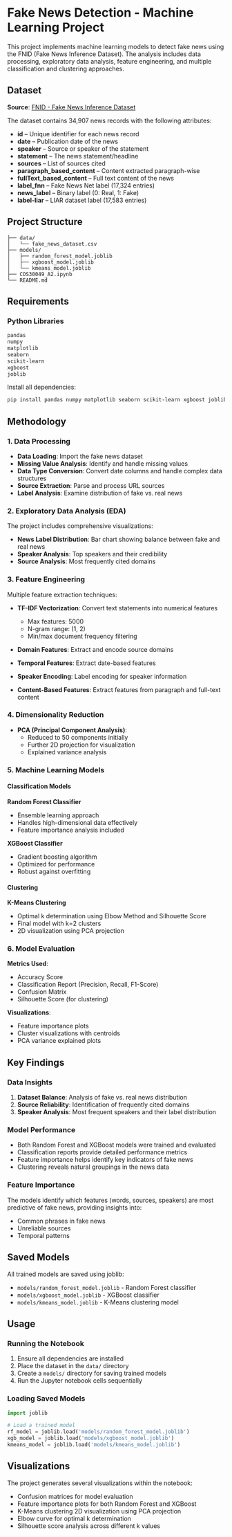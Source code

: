 # Fake News Detection - Machine Learning Project

This project implements machine learning models to detect fake news using the FNID (Fake News Inference Dataset). The analysis includes data processing, exploratory data analysis, feature engineering, and multiple classification and clustering approaches.

## Dataset

**Source**: [FNID - Fake News Inference Dataset](https://ieee-dataport.org/open-access/fnid-fake-news-inference-dataset?check_logged_in=1)

The dataset contains 34,907 news records with the following attributes:

- **id** – Unique identifier for each news record
- **date** – Publication date of the news
- **speaker** – Source or speaker of the statement
- **statement** – The news statement/headline
- **sources** – List of sources cited
- **paragraph_based_content** – Content extracted paragraph-wise
- **fullText_based_content** – Full text content of the news
- **label_fnn** – Fake News Net label (17,324 entries)
- **news_label** – Binary label (0: Real, 1: Fake)
- **label-liar** – LIAR dataset label (17,583 entries)

## Project Structure

```
├── data/
│   └── fake_news_dataset.csv
├── models/
│   ├── random_forest_model.joblib
│   ├── xgboost_model.joblib
│   └── kmeans_model.joblib
├── COS30049_A2.ipynb
└── README.md
```

## Requirements

### Python Libraries

```bash
pandas
numpy
matplotlib
seaborn
scikit-learn
xgboost
joblib
```

Install all dependencies:
```bash
pip install pandas numpy matplotlib seaborn scikit-learn xgboost joblib
```

## Methodology

### 1. Data Processing

- **Data Loading**: Import the fake news dataset
- **Missing Value Analysis**: Identify and handle missing values
- **Data Type Conversion**: Convert date columns and handle complex data structures
- **Source Extraction**: Parse and process URL sources
- **Label Analysis**: Examine distribution of fake vs. real news

### 2. Exploratory Data Analysis (EDA)

The project includes comprehensive visualizations:

- **News Label Distribution**: Bar chart showing balance between fake and real news
- **Speaker Analysis**: Top speakers and their credibility
- **Source Analysis**: Most frequently cited domains

### 3. Feature Engineering

Multiple feature extraction techniques:

- **TF-IDF Vectorization**: Convert text statements into numerical features
  - Max features: 5000
  - N-gram range: (1, 2)
  - Min/max document frequency filtering
  
- **Domain Features**: Extract and encode source domains
- **Temporal Features**: Extract date-based features
- **Speaker Encoding**: Label encoding for speaker information
- **Content-Based Features**: Extract features from paragraph and full-text content

### 4. Dimensionality Reduction

- **PCA (Principal Component Analysis)**:
  - Reduced to 50 components initially
  - Further 2D projection for visualization
  - Explained variance analysis

### 5. Machine Learning Models

#### Classification Models

**Random Forest Classifier**
- Ensemble learning approach
- Handles high-dimensional data effectively
- Feature importance analysis included

**XGBoost Classifier**
- Gradient boosting algorithm
- Optimized for performance
- Robust against overfitting

#### Clustering

**K-Means Clustering**
- Optimal k determination using Elbow Method and Silhouette Score
- Final model with k=2 clusters
- 2D visualization using PCA projection

### 6. Model Evaluation

**Metrics Used**:
- Accuracy Score
- Classification Report (Precision, Recall, F1-Score)
- Confusion Matrix
- Silhouette Score (for clustering)

**Visualizations**:
- Feature importance plots
- Cluster visualizations with centroids
- PCA variance explained plots

## Key Findings

### Data Insights

1. **Dataset Balance**: Analysis of fake vs. real news distribution
2. **Source Reliability**: Identification of frequently cited domains
3. **Speaker Analysis**: Most frequent speakers and their label distribution

### Model Performance

- Both Random Forest and XGBoost models were trained and evaluated
- Classification reports provide detailed performance metrics
- Feature importance helps identify key indicators of fake news
- Clustering reveals natural groupings in the news data

### Feature Importance

The models identify which features (words, sources, speakers) are most predictive of fake news, providing insights into:
- Common phrases in fake news
- Unreliable sources
- Temporal patterns

## Saved Models

All trained models are saved using joblib:

- `models/random_forest_model.joblib` - Random Forest classifier
- `models/xgboost_model.joblib` - XGBoost classifier
- `models/kmeans_model.joblib` - K-Means clustering model

## Usage

### Running the Notebook

1. Ensure all dependencies are installed
2. Place the dataset in the `data/` directory
3. Create a `models/` directory for saving trained models
4. Run the Jupyter notebook cells sequentially

### Loading Saved Models

```python
import joblib

# Load a trained model
rf_model = joblib.load('models/random_forest_model.joblib')
xgb_model = joblib.load('models/xgboost_model.joblib')
kmeans_model = joblib.load('models/kmeans_model.joblib')
```

## Visualizations

The project generates several visualizations within the notebook:

- Confusion matrices for model evaluation
- Feature importance plots for both Random Forest and XGBoost
- K-Means clustering 2D visualization using PCA projection
- Elbow curve for optimal k determination
- Silhouette score analysis across different k values
